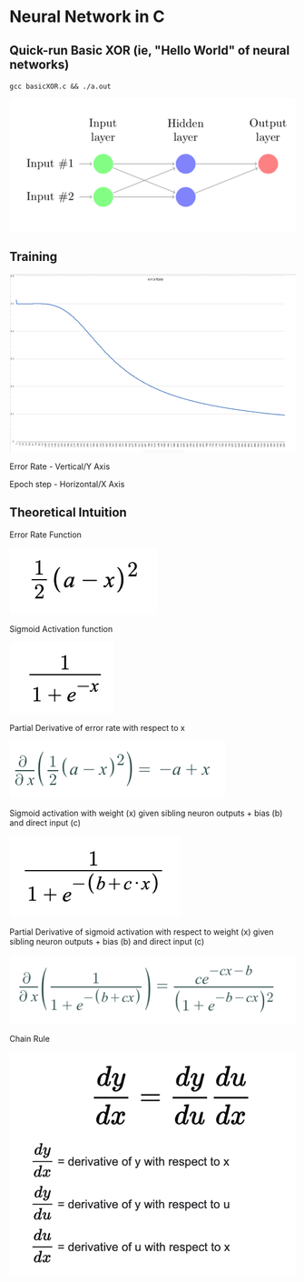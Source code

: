 # Neural Network in C

## Quick-run Basic XOR (ie, "Hello World" of neural networks)

```console
gcc basicXOR.c && ./a.out
```

<img src='images/xor_model.png'/>

## Training

<img src='images/errorRateVsEpoch.png'/>

Error Rate - Vertical/Y Axis

Epoch step - Horizontal/X Axis

## Theoretical Intuition

Error Rate Function

<img src='images/errorRateFunction.png'>

Sigmoid Activation function

<img src='images/sigmoid.png'>

Partial Derivative of error rate with respect to x

<img src='images/partialDwrtX.png'>

Sigmoid activation with weight (x) given sibling neuron outputs + bias (b) and direct input (c)

<img src='images/sigmoidWithBiasAndInputWeight.png'>

Partial Derivative of sigmoid activation with respect to weight (x) given sibling neuron outputs + bias (b) and direct input (c)

<img src='images/partialDwrtXsigmoidWithBiasAndInputWeight.png'>

Chain Rule

<img src='images/chainRule.png'>
